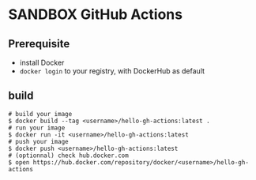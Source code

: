 # SANDBOX GitHub Actions

## Prerequisite

- install Docker
- `docker login` to your registry, with DockerHub as default

## build

```shell
# build your image
$ docker build --tag <username>/hello-gh-actions:latest .
# run your image
$ docker run -it <username>/hello-gh-actions:latest
# push your image
$ docker push <username>/hello-gh-actions:latest
# (optionnal) check hub.docker.com
$ open https://hub.docker.com/repository/docker/<username>/hello-gh-actions
```


